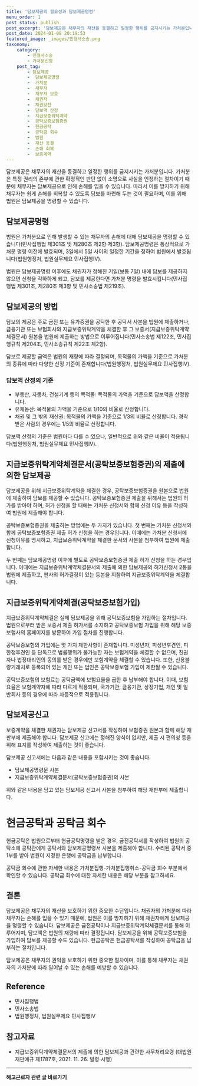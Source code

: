```yaml
---
title: '담보제공의 필요성과 담보제공명령'
menu_order: 1
post_status: publish
post_excerpt: '담보제공은 채무자의 재산을 동결하고 일정한 행위를 금지시키는 가처분입니다. 가처분은 특정 권리의 존부에 관한 확정적인 판단 없이 소명으로 사실을 인정하는 절차이기 때문에 채무자는 담보제공으로 인해 손해를 입을 수 있습니다. 따라서 이를 방지하기 위해 채무자는 쉽게 손해를 회복할 수 있도록 담보를 마련해 두는 것이 필요하며, 이를 위해 법원은 담보제공을 명령할 수 있습니다.'
post_date: 2024-01-08 20:19:53
featured_image: _images/민형사소송.png
taxonomy:
    category:
        - 민형사소송
        - 가처분신청
    post_tag:
        - 담보제공
        -  담보제공명령
        -  가처분
        -  채무자
        -  채무자 보호
        -  채권자
        -  채권보전
        -  담보액 산정
        -  지급보증위탁계약
        -  공탁보증보험증권
        -  현금공탁
        -  공탁금 회수
        -  법원
        -  재산 동결
        -  손해 회복
        -  보증계약
---
```



담보제공은 채무자의 재산을 동결하고 일정한 행위를 금지시키는 가처분입니다. 가처분은 특정 권리의 존부에 관한 확정적인 판단 없이 소명으로 사실을 인정하는 절차이기 때문에 채무자는 담보제공으로 인해 손해를 입을 수 있습니다. 따라서 이를 방지하기 위해 채무자는 쉽게 손해를 회복할 수 있도록 담보를 마련해 두는 것이 필요하며, 이를 위해 법원은 담보제공을 명령할 수 있습니다.

## 담보제공명령

법원은 가처분으로 인해 발생할 수 있는 채무자의 손해에 대해 담보제공을 명령할 수 있습니다(민사집행법 제301조 및 제280조 제2항·제3항). 담보제공명령은 통상적으로 가처분 명령 이전에 발효되며, 3일에서 5일 사이의 일정한 기간을 정하여 법원에서 발효됩니다(법원행정처, 법원실무제요 민사집행Ⅳ). 

법원은 담보제공명령 이후에도 채권자가 정해진 기일(보통 7일) 내에 담보를 제공하지 않으면 신청을 각하하게 되고, 담보를 제공한다면 가처분 명령을 발효시킵니다(민사집행법 제301조, 제280조 제3항 및 민사소송법 제219조).

## 담보제공의 방법

담보의 제공은 주로 금전 또는 유가증권을 공탁한 후 공탁서 사본을 법원에 제출하거나, 금융기관 또는 보험회사와 지급보증위탁계약을 체결한 후 그 보증서(지급보증위탁계약체결문서) 원본을 법원에 제출하는 방법으로 이루어집니다(민사소송법 제122조, 민사집행규칙 제204조, 민사소송규칙 제22조 제2항). 

담보로 제공할 금액은 법원의 재량에 따라 결정되며, 목적물의 가액을 기준으로 가처분의 종류에 따라 다양한 산정 기준이 존재합니다(법원행정처, 법원실무제요 민사집행Ⅳ).

### 담보액 산정의 기준

- 부동산, 자동차, 건설기계 등의 목적물: 목적물의 가액을 기준으로 담보액을 산정합니다.
- 유체동산: 목적물의 가액을 기준으로 1/10의 비율로 산정합니다.
- 채권 및 그 밖의 재산권: 목적물의 가액을 기준으로 1/3의 비율로 산정합니다. 경락받은 사람의 경우에는 1/5의 비율로 산정합니다.

담보액 산정의 기준은 법원마다 다를 수 있으나, 일반적으로 위와 같은 비율이 적용됩니다(법원행정처, 법원실무제요 민사집행Ⅳ).

## 지급보증위탁계약체결문서(공탁보증보험증권)의 제출에 의한 담보제공

담보제공을 위해 지급보증위탁계약을 체결한 경우, 공탁보증보험증권을 원본으로 법원에 제출하여 담보를 제공할 수 있습니다. 공탁보증보험증권 제출을 위해서는 법원의 허가를 받아야 하며, 허가 신청을 할 때에는 가처분 신청서와 함께 신청 이유 등을 작성하여 법원에 제출해야 합니다.

공탁보증보험증권을 제출하는 방법에는 두 가지가 있습니다. 첫 번째는 가처분 신청서와 함께 공탁보증보험증권 제출 허가 신청을 하는 경우입니다. 이때에는 가처분 신청서에 신청이유를 명시하고, 지급보증위탁계약을 체결한 문서의 사본을 첨부하여 법원에 제출합니다.

두 번째는 담보제공명령 이후에 별도로 공탁보증보험증권 제출 허가 신청을 하는 경우입니다. 이때에는 지급보증위탁계약체결문서의 제출에 의한 담보제공의 허가신청서 2통을 법원에 제출하고, 판사의 허가결정이 있는 등본을 지참하여 지급보증위탁계약을 체결합니다.

## 지급보증위탁계약체결(공탁보증보험가입)

지급보증위탁계약체결은 실제 담보제공을 위해 공탁보증보험을 가입하는 절차입니다. 법원으로부터 받은 보증서 제출 허가서를 소지하고 공탁보증보험 가입을 위해 해당 보증보험사의 홈페이지를 방문하여 가입 절차를 진행합니다.

공탁보증보험의 가입에는 몇 가지 제한사항이 존재합니다. 미성년자, 피성년후견인, 피한정후견인 등 단독으로 법률행위가 불가능한 자는 보험계약을 체결할 수 없으며, 친권자나 법정대리인의 동의를 받은 경우에만 보험계약을 체결할 수 있습니다. 또한, 신용불량거래처로 등록되어 있는 개인 또는 법인은 공탁보증보험 가입이 제한될 수 있습니다.

공탁보증보험의 보험료는 공탁금액에 보험요율을 곱한 후 납부해야 합니다. 이때, 보험요율은 보험계약자에 따라 다르게 적용되며, 국가기관, 금융기관, 상장기업, 개인 및 일반회사 등의 경우에 따라 차등적으로 적용됩니다.

## 담보제공신고

보증계약을 체결한 채권자는 담보제공 신고서를 작성하여 보험증권 원본과 함께 해당 재판부에 제출해야 합니다. 담보제공 신고에는 정해진 양식이 없지만, 제출 시 편의성 등을 위해 표지를 작성하여 제출하는 것이 좋습니다.

담보제공 신고서에는 다음과 같은 내용을 포함시키는 것이 좋습니다.

- 담보제공명령문 사본
- 지급보증위탁계약체결문서(공탁보증보험증권)의 사본

위와 같은 내용을 담고 있는 담보제공 신고서 사본을 첨부하여 해당 재판부에 제출합니다.

# 현금공탁과 공탁금 회수

현금공탁은 법원으로부터 현금공탁명령을 받은 경우, 금전공탁서를 작성하여 법원의 공탁소에 공탁관에게 공탁서와 담보제공명령서 사본을 제출해야 합니다. 수리된 공탁서 중 1부를 받아 법원이 지정한 은행에 공탁금을 납부합니다.

공탁금 회수에 관한 자세한 내용은 가처분집행-가처분집행취소-공탁금 회수 부분에서 확인할 수 있습니다. 공탁금 회수에 대한 자세한 내용은 해당 부분을 참고하세요.

## 결론


담보제공은 채무자의 재산을 보호하기 위한 중요한 수단입니다. 채권자의 가처분에 따라 채무자는 손해를 입을 수 있기 때문에, 법원은 이를 방지하기 위해 채권자에게 담보제공을 명령할 수 있습니다. 담보제공은 금전공탁이나 지급보증위탁계약체결문서를 통해 이루어지며, 담보액은 법원의 재량에 따라 결정됩니다. 담보제공을 위해 공탁보증보험을 가입하여 담보를 제공할 수도 있습니다. 현금공탁은 현금공탁서를 작성하여 공탁금을 납부하는 절차입니다. 

담보제공은 채무자의 권익을 보호하기 위한 중요한 절차이며, 이를 통해 채무자는 채권자의 가처분에 따라 일어날 수 있는 손해를 예방할 수 있습니다.

## Reference
- 민사집행법
- 민사소송법
- 법원행정처, 법원실무제요 민사집행Ⅳ

## 참고자료
- 지급보증위탁계약체결문서의 제출에 의한 담보제공과 관련한 사무처리요령 (대법원 재판예규 제1787호, 2021. 11. 26. 발령·시행)
<!-- wp:separator -->
<hr class="wp-block-separator has-alpha-channel-opacity"/>
<!-- /wp:separator -->

<!-- wp:group {"backgroundColor":"base","layout":{"type":"constrained"}} -->
<div class="wp-block-group has-base-background-color has-background"><!-- wp:paragraph {"align":"center","fontSize":"medium"} -->
<p class="has-text-align-center has-large-font-size"><strong>해고근로자 관련 글 바로가기</strong></p>
<!-- /wp:paragraph -->


<!-- wp:latest-posts
{"categories":[{"id":12660,"count":19,"description":"","link":"https://uknowlaw.com/category/%ed%95%b4%ea%b3%a0%ea%b7%bc%eb%a1%9c%ec%9e%90/","name":"해고근로자","slug":"해고근로자","taxonomy":"category","parent":0,"meta":[],"_links":{"self":[{"href":"https://uknowlaw.com/wp-json/wp/v2/categories/12660"}],"collection":[{"href":"https://uknowlaw.com/wp-json/wp/v2/categories"}],"about":[{"href":"https://uknowlaw.com/wp-json/wp/v2/taxonomies/category"}],"wp:post_type":[{"href":"https://uknowlaw.com/wp-json/wp/v2/posts?categories=12660"}],"curies":[{"name":"wp","href":"https://api.w.org/{rel}","templated":true}]}}],"postsToShow":100,"excerptLength":28,"postLayout":"grid","columns":2,"featuredImageAlign":"left","featuredImageSizeSlug":"large","fontSize":"small"} /--></div>
<!-- /wp:group -->